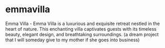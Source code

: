 # emmavilla
Emma Villa - Emma Villa is a luxurious and exquisite retreat nestled in the heart of nature. This enchanting villa captivates guests with its timeless beauty, elegant design, and breathtaking surroundings. (a dream project that I will someday give to my mother if she goes into business)

